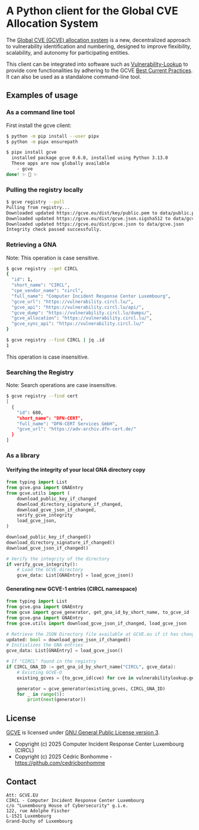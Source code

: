 # A Python client for the Global CVE Allocation System

The [Global CVE (GCVE) allocation system](https://gcve.eu) is a new, decentralized approach to vulnerability identification and numbering, designed to improve flexibility, scalability, and autonomy for participating entities.

This client can be integrated into software such as
[Vulnerability-Lookup](https://github.com/vulnerability-lookup/vulnerability-lookup)
to provide core functionalities by adhering to the GCVE
[Best Current Practices](https://gcve.eu/bcp/).  
It can also be used as a standalone command-line tool.


## Examples of usage

### As a command line tool

First install the gcve client:

```bash
$ python -m pip install --user pipx
$ python -m pipx ensurepath

$ pipx install gcve
  installed package gcve 0.6.0, installed using Python 3.13.0
  These apps are now globally available
    - gcve
done! ✨ 🌟 ✨
```

### Pulling the registry locally

```bash
$ gcve registry --pull
Pulling from registry...
Downloaded updated https://gcve.eu/dist/key/public.pem to data/public.pem
Downloaded updated https://gcve.eu/dist/gcve.json.sigsha512 to data/gcve.json.sigsha512
Downloaded updated https://gcve.eu/dist/gcve.json to data/gcve.json
Integrity check passed successfully.
```

### Retrieving a GNA

Note: This operation is case sensitive.

```bash
$ gcve registry --get CIRCL
{
  "id": 1,
  "short_name": "CIRCL",
  "cpe_vendor_name": "circl",
  "full_name": "Computer Incident Response Center Luxembourg",
  "gcve_url": "https://vulnerability.circl.lu/",
  "gcve_api": "https://vulnerability.circl.lu/api/",
  "gcve_dump": "https://vulnerability.circl.lu/dumps/",
  "gcve_allocation": "https://vulnerability.circl.lu/",
  "gcve_sync_api": "https://vulnerability.circl.lu/"
}

$ gcve registry --find CIRCL | jq .id
1
```

This operation is case insensitive.

### Searching the Registry

Note: Search operations are case insensitive.

```bash
$ gcve registry --find cert
[
  {
    "id": 680,
    "short_name": "DFN-CERT",
    "full_name": "DFN-CERT Services GmbH",
    "gcve_url": "https://adv-archiv.dfn-cert.de/"
  }
]
```


### As a library

#### Verifying the integrity of your local GNA directory copy

```python
from typing import List
from gcve.gna import GNAEntry
from gcve.utils import (
    download_public_key_if_changed
    download_directory_signature_if_changed,
    download_gcve_json_if_changed,
    verify_gcve_integrity
    load_gcve_json,
)

download_public_key_if_changed()
download_directory_signature_if_changed()
download_gcve_json_if_changed()

# Verify the integrity of the directory
if verify_gcve_integrity():
    # Load the GCVE directory
    gcve_data: List[GNAEntry] = load_gcve_json()
```

#### Generating new GCVE-1 entries (CIRCL namespace)

```python
from typing import List
from gcve.gna import GNAEntry
from gcve import gcve_generator, get_gna_id_by_short_name, to_gcve_id
from gcve.gna import GNAEntry
from gcve.utils import download_gcve_json_if_changed, load_gcve_json

# Retrieve the JSON Directory file available at GCVE.eu if it has changed
updated: bool = download_gcve_json_if_changed()
# Initializes the GNA entries
gcve_data: List[GNAEntry] = load_gcve_json()

# If "CIRCL" found in the registry
if CIRCL_GNA_ID := get_gna_id_by_short_name("CIRCL", gcve_data):
    # Existing GCVE-O
    existing_gcves = {to_gcve_id(cve) for cve in vulnerabilitylookup.get_all_ids()}

    generator = gcve_generator(existing_gcves, CIRCL_GNA_ID)
    for _ in range(5):
        print(next(generator))
```


## License

[GCVE](https://github.com/gcve-eu/gcve) is licensed under
[GNU General Public License version 3](https://www.gnu.org/licenses/gpl-3.0.html).


- Copyright (c) 2025 Computer Incident Response Center Luxembourg (CIRCL)
- Copyright (c) 2025 Cédric Bonhomme - https://github.com/cedricbonhomme


## Contact

~~~
Att: GCVE.EU
CIRCL - Computer Incident Response Center Luxembourg
c/o "Luxembourg House of Cybersecurity" g.i.e.
122, rue Adolphe Fischer
L-1521 Luxembourg
Grand-Duchy of Luxembourg
~~~
